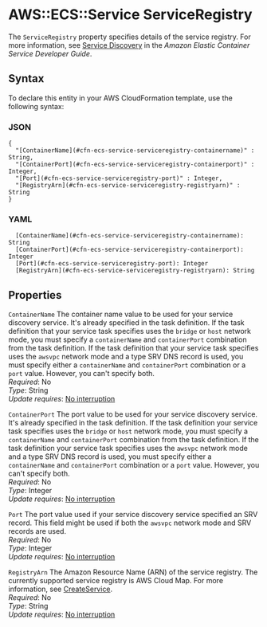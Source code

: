 # AWS::ECS::Service ServiceRegistry<a name="aws-properties-ecs-service-serviceregistry"></a>

The `ServiceRegistry` property specifies details of the service registry\. For more information, see [Service Discovery](https://docs.aws.amazon.com/AmazonECS/latest/developerguide/service-discovery.html) in the _Amazon Elastic Container Service Developer Guide_\.

## Syntax<a name="aws-properties-ecs-service-serviceregistry-syntax"></a>

To declare this entity in your AWS CloudFormation template, use the following syntax:

### JSON<a name="aws-properties-ecs-service-serviceregistry-syntax.json"></a>

```
{
  "[ContainerName](#cfn-ecs-service-serviceregistry-containername)" : String,
  "[ContainerPort](#cfn-ecs-service-serviceregistry-containerport)" : Integer,
  "[Port](#cfn-ecs-service-serviceregistry-port)" : Integer,
  "[RegistryArn](#cfn-ecs-service-serviceregistry-registryarn)" : String
}
```

### YAML<a name="aws-properties-ecs-service-serviceregistry-syntax.yaml"></a>

```
  [ContainerName](#cfn-ecs-service-serviceregistry-containername): String
  [ContainerPort](#cfn-ecs-service-serviceregistry-containerport): Integer
  [Port](#cfn-ecs-service-serviceregistry-port): Integer
  [RegistryArn](#cfn-ecs-service-serviceregistry-registryarn): String
```

## Properties<a name="aws-properties-ecs-service-serviceregistry-properties"></a>

`ContainerName` <a name="cfn-ecs-service-serviceregistry-containername"></a>
The container name value to be used for your service discovery service\. It's already specified in the task definition\. If the task definition that your service task specifies uses the `bridge` or `host` network mode, you must specify a `containerName` and `containerPort` combination from the task definition\. If the task definition that your service task specifies uses the `awsvpc` network mode and a type SRV DNS record is used, you must specify either a `containerName` and `containerPort` combination or a `port` value\. However, you can't specify both\.  
_Required_: No  
_Type_: String  
_Update requires_: [No interruption](https://docs.aws.amazon.com/AWSCloudFormation/latest/UserGuide/using-cfn-updating-stacks-update-behaviors.html#update-no-interrupt)

`ContainerPort` <a name="cfn-ecs-service-serviceregistry-containerport"></a>
The port value to be used for your service discovery service\. It's already specified in the task definition\. If the task definition your service task specifies uses the `bridge` or `host` network mode, you must specify a `containerName` and `containerPort` combination from the task definition\. If the task definition your service task specifies uses the `awsvpc` network mode and a type SRV DNS record is used, you must specify either a `containerName` and `containerPort` combination or a `port` value\. However, you can't specify both\.  
_Required_: No  
_Type_: Integer  
_Update requires_: [No interruption](https://docs.aws.amazon.com/AWSCloudFormation/latest/UserGuide/using-cfn-updating-stacks-update-behaviors.html#update-no-interrupt)

`Port` <a name="cfn-ecs-service-serviceregistry-port"></a>
The port value used if your service discovery service specified an SRV record\. This field might be used if both the `awsvpc` network mode and SRV records are used\.  
_Required_: No  
_Type_: Integer  
_Update requires_: [No interruption](https://docs.aws.amazon.com/AWSCloudFormation/latest/UserGuide/using-cfn-updating-stacks-update-behaviors.html#update-no-interrupt)

`RegistryArn` <a name="cfn-ecs-service-serviceregistry-registryarn"></a>
The Amazon Resource Name \(ARN\) of the service registry\. The currently supported service registry is AWS Cloud Map\. For more information, see [CreateService](https://docs.aws.amazon.com/cloud-map/latest/api/API_CreateService.html)\.  
_Required_: No  
_Type_: String  
_Update requires_: [No interruption](https://docs.aws.amazon.com/AWSCloudFormation/latest/UserGuide/using-cfn-updating-stacks-update-behaviors.html#update-no-interrupt)
